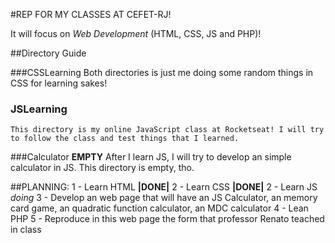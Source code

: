 #REP FOR MY CLASSES AT CEFET-RJ!

It will focus on *Web Development* (HTML, CSS, JS and PHP)! 



##Directory Guide


###CSSLearning
	Both directories is just me doing some random things in CSS for learning sakes!


### JSLearning
	This directory is my online JavaScript class at Rocketseat! I will try to follow the class and test things that I learned. 


###Calculator **EMPTY**
	After I learn JS, I will try to develop an simple calculator in JS. This directory is empty, tho. 



##PLANNING:
	1 - Learn HTML **|DONE|**
	2 - Learn CSS **|DONE|**
	2 - Learn JS *doing*
	3 -  Develop an web page that will have an JS Calculator, an memory card game, an quadratic function calculator, an MDC calculator
	4 - Lean PHP
	5 - Reproduce in this web page the form that professor Renato teached in class

  



